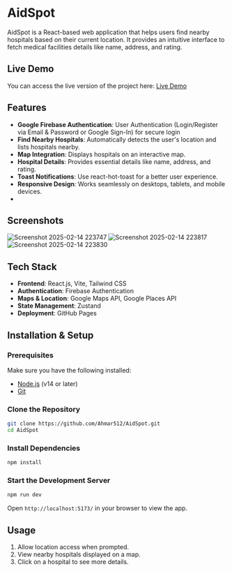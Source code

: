 # AidSpot

AidSpot is a React-based web application that helps users find nearby hospitals based on their current location. It provides an intuitive interface to fetch medical facilities details like name, address, and rating.

## Live Demo

You can access the live version of the project here:
[Live Demo](https://ahmar512.github.io/AidSpot)


## Features

- **Google Firebase Authentication**: User Authentication (Login/Register via Email & Password or Google Sign-In) for secure login
- **Find Nearby Hospitals**: Automatically detects the user's location and lists hospitals nearby.
- **Map Integration**: Displays hospitals on an interactive map.
- **Hospital Details**: Provides essential details like name, address, and rating.
- **Toast Notifications**: Use react-hot-toast for a better user experience.
- **Responsive Design**: Works seamlessly on desktops, tablets, and mobile devices.
- 
## Screenshots

![Screenshot 2025-02-14 223747](https://github.com/user-attachments/assets/e22121ef-b9c6-4027-b0e8-2fdb4ea03d18)
![Screenshot 2025-02-14 223817](https://github.com/user-attachments/assets/57d5da5c-c752-4302-8ea0-88b7aae7f2fb)
![Screenshot 2025-02-14 223830](https://github.com/user-attachments/assets/0baeb7da-a260-49ed-bbd7-c6dcab956973)

## Tech Stack

- **Frontend**: React.js, Vite, Tailwind CSS
- **Authentication**: Firebase Authentication
- **Maps & Location**: Google Maps API, Google Places API
- **State Management**: Zustand
- **Deployment**: GitHub Pages

## Installation & Setup

### Prerequisites

Make sure you have the following installed:

- [Node.js](https://nodejs.org/) (v14 or later)
- [Git](https://git-scm.com/)

### Clone the Repository

```sh
git clone https://github.com/Ahmar512/AidSpot.git
cd AidSpot
```

### Install Dependencies

```sh
npm install
```

### Start the Development Server

```sh
npm run dev
```

Open `http://localhost:5173/` in your browser to view the app.

## Usage

1. Allow location access when prompted.
2. View nearby hospitals displayed on a map.
3. Click on a hospital to see more details.
